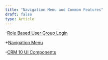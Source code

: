 ```yaml
---
title: "Navigation Menu and Common Features"
draft: false
type: Article
---
```




-[Role Based User Group Login](../Navigation/Role-Based-User-Group-Login.md)

+[Navigation Menu](../Navigation/Navigation-Menu/contents.md)

-[CRM 10 UI Components](../Navigation/CRM-10-UI-Components/CRM-10-UI-components.md)